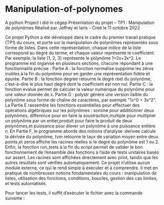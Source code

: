 # Manipulation-of-polynomes
A python Project i did in cégep 
Présentation du projet – TP1 : Manipulation de polynômes
Réalisé par Jeffrey et Iaris – Créé le 11 octobre 2022

Ce projet Python a été développé dans le cadre du premier travail pratique (TP1) du cours, et porte sur la manipulation de polynômes représentés sous forme de listes. Dans cette représentation, chaque indice de la liste correspond au degré du terme, et chaque valeur représente le coefficient. Par exemple, la liste [1, 2, 3] représente le polynôme 1+2x+3x^2.
Le programme est organisé en plusieurs sections, chacune répondant à une fonctionnalité précise :
Partie A : la fonction normalise supprime les zéros inutiles à la fin du polynôme pour en garder une représentation fidèle et épurée.
Partie B : la fonction degree retourne le degré réel du polynôme, c’est-à-dire le plus haut degré dont le coefficient est non nul.
Partie C : la fonction evalue permet de calculer la valeur numérique du polynôme pour une valeur donnée de 𝑥.
Partie D : polystr génère une version lisible du polynôme sous forme de chaîne de caractères, par exemple "1x^0 + 3x^2".
La Partie E rassemble les fonctions essentielles pour effectuer des opérations algébriques sur les polynômes :
somme pour additionner deux polynômes, difference pour en faire la soustraction,multiple pour multiplier un polynôme par un entier,produit pour faire le produit de deux polynômes,et puissance pour élever un polynôme à une puissance entière 𝑛.
En Partie F, le programme aborde des notions d’analyse :derivee calcule la dérivée du polynôme,
tvm retourne le taux de variation moyen entre deux points,et zeros affiche les racines réelles si le degré du polynôme est 1 ou 2.
Enfin, la fonction run_tests à la fin du script permet de valider le bon fonctionnement de l’ensemble des fonctions à l’aide de tests unitaires basés sur assert. Les racines sont affichées directement avec print, tandis que les autres résultats sont vérifiés automatiquement.
Ce projet n’utilise aucun module externe, ce qui le rend simple à exécuter et à comprendre. Il met en pratique de nombreuses notions fondamentales du cours : manipulation de listes, utilisation des fonctions, conditions, boucles, gestion des cas limites, et tests automatisés.

Pour lancer les tests, il suffit d’exécuter le fichier avec la commande suivante :
